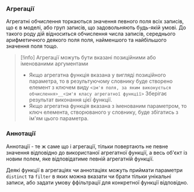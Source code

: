### Агрегації
Агрегатні обчислення торкаються значення певного поля всіх записів, що є в моделі, або груп записів, що задовольняють будь-якій умові. До такого роду дій відноситься обчислення числа записів, середнього арифметичного деякого поля поля, найменшого та найбільшого значення поля тощо.

> [!info] Агрегації можуть бути вказані позиційними або іменованими аргументами
> - Якщо агрегатна функція вказана у вигляді позиційного параметра, то в результуючому словнику буде створено елемент з ключем виду `<ім'я поля, за яким виконується обчислення>__<ім'я класу агрегатної функції>` Зберігає результат виконання цієї функції.
> - Якщо агрегатна функція вказана з іменованим параметром, то ключ елемента, створюваного у словнику, буде збігатись з ім'ям цього параметра.

### Аннотації
Аннотації - те ж саме що і агрегації, тільки повертають не певне значення відповідно до використаної агрегатної функції, а весь об'єкт із новим полем, яке відповідатиме певній агрегатній функції.

Деякі функції в агрегаціях чи аннотаціях можуть приймати параметри `distinct` та `filter` в яких можна вказати чи брати тільки унікальні записи, або задати умову ффільтрації для конкретної функції відповідно.